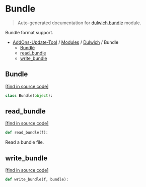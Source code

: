 # Bundle

> Auto-generated documentation for [dulwich.bundle](../../dulwich/bundle.py) module.

Bundle format support.

- [AddOns-Update-Tool](../README.md#addons-update-tool-index) / [Modules](../MODULES.md#addons-update-tool-modules) / [Dulwich](index.md#dulwich) / Bundle
    - [Bundle](#bundle)
    - [read_bundle](#read_bundle)
    - [write_bundle](#write_bundle)

## Bundle

[[find in source code]](../../dulwich/bundle.py#L28)

```python
class Bundle(object):
```

## read_bundle

[[find in source code]](../../dulwich/bundle.py#L88)

```python
def read_bundle(f):
```

Read a bundle file.

## write_bundle

[[find in source code]](../../dulwich/bundle.py#L98)

```python
def write_bundle(f, bundle):
```
